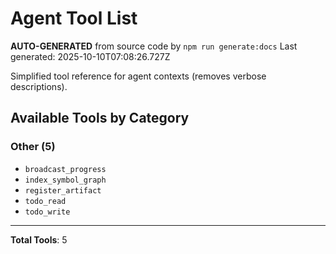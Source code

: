# Agent Tool List

**AUTO-GENERATED** from source code by `npm run generate:docs`
Last generated: 2025-10-10T07:08:26.727Z

Simplified tool reference for agent contexts (removes verbose descriptions).

## Available Tools by Category

### Other (5)

- `broadcast_progress`
- `index_symbol_graph`
- `register_artifact`
- `todo_read`
- `todo_write`

---

**Total Tools**: 5
